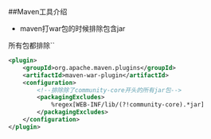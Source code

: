 ##Maven工具介绍

+ maven打war包的时候排除包含jar

所有包都排除``

```xml
<plugin>
    <groupId>org.apache.maven.plugins</groupId>
    <artifactId>maven-war-plugin</artifactId>
    <configuration>
        <!--排除除了community-core开头的所有jar包-->
        <packagingExcludes>
            %regex[WEB-INF/lib/(?!community-core).*jar]
        </packagingExcludes>
    </configuration>
</plugin>
```
	
